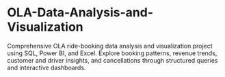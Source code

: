 # OLA-Data-Analysis-and-Visualization
Comprehensive OLA ride-booking data analysis and visualization project using SQL, Power BI, and Excel. Explore booking patterns, revenue trends, customer and driver insights, and cancellations through structured queries and interactive dashboards.
